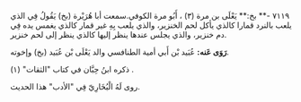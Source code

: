 ٧١١٩ -** بخ:** يَعْلَى بن مرة (٣) ، أَبُو مرة الكوفي.سمعت أبا هُرَيْرة (بخ) يَقُولُ فِي الذي يلعب بالنرد قمارا كالذي يأكل لحم الخنزير، والذي يلعب بِهِ غير قمار كالذي يغمس يده فِي دم خنزير، والذي يجلس عندها ينظر إليها كالذي ينظر إلى لحم خنزير.

**رَوَى عَنه:** عُبَيد بْن أَبي أمية الطنافسي والد يَعْلَى بْن عُبَيد (بخ) وإخوته.

ذكره ابنُ حِبَّان في كتاب "الثقات" (١) .

روى لَهُ الْبُخَارِيّ فِي "الأدب" هذا الحديث.
